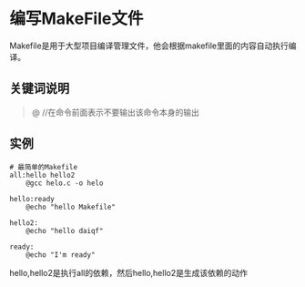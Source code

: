 # 编写MakeFile文件
Makefile是用于大型项目编译管理文件，他会根据makefile里面的内容自动执行编译。
## 关键词说明
> @ //在命令前面表示不要输出该命令本身的输出
## 实例
```
# 最简单的Makefile
all:hello hello2
	@gcc helo.c -o helo

hello:ready
	@echo "hello Makefile"

hello2:
	@echo "hello daiqf"

ready:
	@echo "I'm ready"
```
hello,hello2是执行all的依赖，然后hello,hello2是生成该依赖的动作